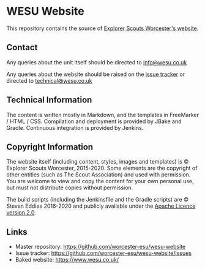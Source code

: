 # WESU Website

This repository contains the source of [Explorer Scouts Worcester's website](https://www.wesu.co.uk/).


## Contact

Any queries about the unit itself should be directed to info@wesu.co.uk

Any queries about the website should be raised on the [issue tracker](https://github.com/worcester-esu/wesu-website/issues) or directed to technical@wesu.co.uk


## Technical Information

The content is written mostly in Markdown, and the templates in FreeMarker / HTML / CSS. Compilation and deployment is provided by JBake and Gradle. Continuous integration is provided by Jenkins.


## Copyright Information

The website itself (including content, styles, images and templates) is &copy; Explorer Scouts Worcester, 2015-2020. Some elements are the copyright of other entities (such as The Scout Association) and used with permission. You are welcome to view and copy the content for your own personal use, but must not distribute copies without permission.

The build scripts (including the Jenkinsfile and the Gradle scripts) are &copy; Steven Eddies 2016-2020 and publicly available under the [Apache Licence version 2.0](http://www.apache.org/licenses/LICENSE-2.0).


## Links

 * Master repository: https://github.com/worcester-esu/wesu-website
 * Issue tracker: https://github.com/worcester-esu/wesu-website/issues
 * Baked website: https://www.wesu.co.uk/

